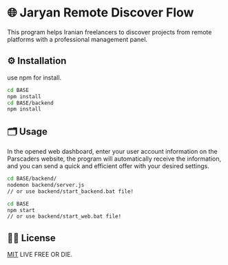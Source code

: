 # 🌐 Jaryan Remote Discover Flow

This program helps Iranian freelancers to discover projects from remote platforms with a professional management panel.
## ⚙️ Installation

use npm for install.

```bash
cd BASE
npm install 
cd BASE/backend
npm install

```

## 🗂 Usage
In the opened web dashboard, enter your user account information on the Parscaders website, the program will automatically receive the information, and you can send a quick and efficient offer with your desired settings.
```bash
cd BASE/backend/
nodemon backend/server.js
// or use backend/start_backend.bat file!

cd BASE 
npm start 
// or use backend/start_web.bat file!

```

## 👨‍💻 License

[MIT](https://choosealicense.com/licenses/mit/) LIVE FREE OR DIE.
